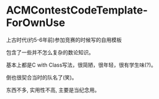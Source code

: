 # ACMContestCodeTemplate-ForOwnUse

上古时代(约5-6年前)参加竞赛的时候写的自用模板


包含了一些并不怎么复杂的数论知识。

基本上都是C with Class写法，很简陋，很年轻，很有学生味(?)。

倒也很契合当时的队名了(笑)。


东西不多, 实用性不高, 主要是当纪念用。
